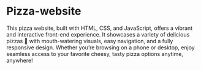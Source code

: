 # Pizza-website
This pizza website, built with HTML, CSS, and JavaScript, offers a vibrant and interactive front-end experience. It showcases a variety of delicious pizzas 🍕 with mouth-watering visuals, easy navigation, and a fully responsive design. Whether you’re browsing on a phone or desktop, enjoy seamless access to your favorite cheesy, tasty pizza options anytime, anywhere!
